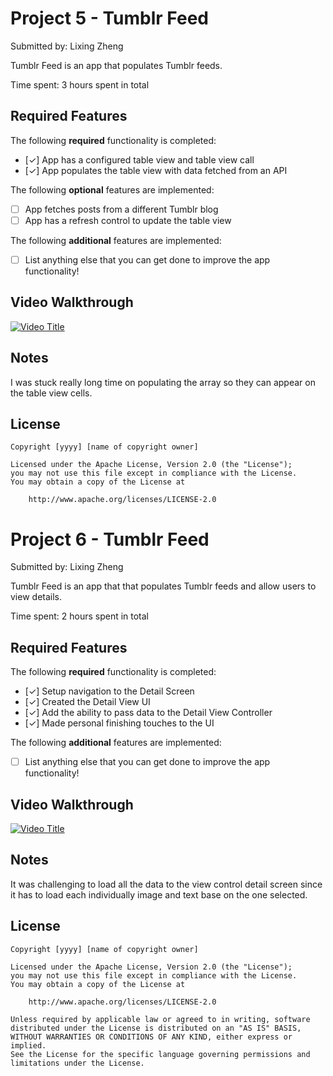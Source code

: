 # Project 5 - Tumblr Feed

Submitted by: Lixing Zheng

Tumblr Feed is an app that populates Tumblr feeds.

Time spent: 3 hours spent in total

## Required Features

The following **required** functionality is completed:

- [✓] App has a configured table view and table view call
- [✓] App populates the table view with data fetched from an API


The following **optional** features are implemented:

- [ ] App fetches posts from a different Tumblr blog
- [ ] App has a refresh control to update the table view

The following **additional** features are implemented:

- [ ] List anything else that you can get done to improve the app functionality!

## Video Walkthrough

[![Video Title](http://img.youtube.com/vi/sD5G08NgDuc/0.jpg)](http://www.youtube.com/watch?v=sD5G08NgDuc)

## Notes

I was stuck really long time on populating the array so they can appear on the table view cells.

## License

    Copyright [yyyy] [name of copyright owner]

    Licensed under the Apache License, Version 2.0 (the "License");
    you may not use this file except in compliance with the License.
    You may obtain a copy of the License at

        http://www.apache.org/licenses/LICENSE-2.0


# Project 6 - Tumblr Feed

Submitted by: Lixing Zheng

Tumblr Feed is an app that that populates Tumblr feeds and allow users to view details.

Time spent: 2 hours spent in total

## Required Features

The following **required** functionality is completed:

- [✓] Setup navigation to the Detail Screen
- [✓] Created the Detail View UI
- [✓] Add the ability to pass data to the Detail View Controller
- [✓] Made personal finishing touches to the UI


The following **additional** features are implemented:

- [ ] List anything else that you can get done to improve the app functionality!

## Video Walkthrough

[![Video Title](http://img.youtube.com/vi/hkuUcYo6L7o/0.jpg)](http://www.youtube.com/watch?v=hkuUcYo6L7o)

## Notes

It was challenging to load all the data to the view control detail screen since it has to load each individually image and text base on the one selected.

## License

    Copyright [yyyy] [name of copyright owner]

    Licensed under the Apache License, Version 2.0 (the "License");
    you may not use this file except in compliance with the License.
    You may obtain a copy of the License at

        http://www.apache.org/licenses/LICENSE-2.0

    Unless required by applicable law or agreed to in writing, software
    distributed under the License is distributed on an "AS IS" BASIS,
    WITHOUT WARRANTIES OR CONDITIONS OF ANY KIND, either express or implied.
    See the License for the specific language governing permissions and
    limitations under the License.

